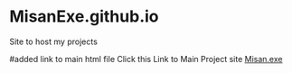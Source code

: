 # MisanExe.github.io
Site to host my projects 

#added link to main html file
Click this Link to Main Project site [Misan.exe](https://misanexe.github.io/main.html)
